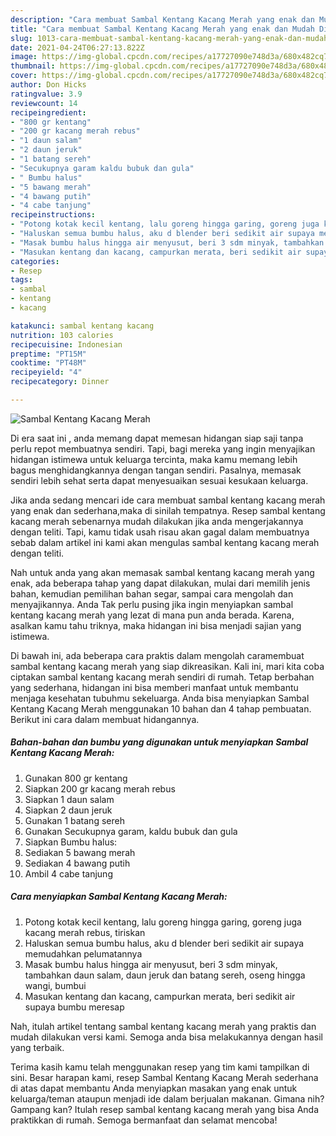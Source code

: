 ```yaml
---
description: "Cara membuat Sambal Kentang Kacang Merah yang enak dan Mudah Dibuat"
title: "Cara membuat Sambal Kentang Kacang Merah yang enak dan Mudah Dibuat"
slug: 1013-cara-membuat-sambal-kentang-kacang-merah-yang-enak-dan-mudah-dibuat
date: 2021-04-24T06:27:13.822Z
image: https://img-global.cpcdn.com/recipes/a17727090e748d3a/680x482cq70/sambal-kentang-kacang-merah-foto-resep-utama.jpg
thumbnail: https://img-global.cpcdn.com/recipes/a17727090e748d3a/680x482cq70/sambal-kentang-kacang-merah-foto-resep-utama.jpg
cover: https://img-global.cpcdn.com/recipes/a17727090e748d3a/680x482cq70/sambal-kentang-kacang-merah-foto-resep-utama.jpg
author: Don Hicks
ratingvalue: 3.9
reviewcount: 14
recipeingredient:
- "800 gr kentang"
- "200 gr kacang merah rebus"
- "1 daun salam"
- "2 daun jeruk"
- "1 batang sereh"
- "Secukupnya garam kaldu bubuk dan gula"
- " Bumbu halus"
- "5 bawang merah"
- "4 bawang putih"
- "4 cabe tanjung"
recipeinstructions:
- "Potong kotak kecil kentang, lalu goreng hingga garing, goreng juga kacang merah rebus, tiriskan"
- "Haluskan semua bumbu halus, aku d blender beri sedikit air supaya memudahkan pelumatannya"
- "Masak bumbu halus hingga air menyusut, beri 3 sdm minyak, tambahkan daun salam, daun jeruk dan batang sereh, oseng hingga wangi, bumbui"
- "Masukan kentang dan kacang, campurkan merata, beri sedikit air supaya bumbu meresap"
categories:
- Resep
tags:
- sambal
- kentang
- kacang

katakunci: sambal kentang kacang 
nutrition: 103 calories
recipecuisine: Indonesian
preptime: "PT15M"
cooktime: "PT48M"
recipeyield: "4"
recipecategory: Dinner

---
```



![Sambal Kentang Kacang Merah](https://img-global.cpcdn.com/recipes/a17727090e748d3a/680x482cq70/sambal-kentang-kacang-merah-foto-resep-utama.jpg)

Di era  saat ini , anda memang dapat memesan hidangan siap saji tanpa perlu repot membuatnya sendiri. Tapi, bagi mereka yang ingin menyajikan hidangan istimewa untuk keluarga tercinta, maka kamu memang lebih bagus menghidangkannya dengan tangan sendiri. Pasalnya, memasak sendiri lebih sehat serta dapat menyesuaikan sesuai kesukaan keluarga.

Jika anda sedang mencari ide cara membuat sambal kentang kacang merah yang enak dan sederhana,maka di sinilah tempatnya. Resep sambal kentang kacang merah  sebenarnya mudah dilakukan jika anda mengerjakannya dengan teliti. Tapi, kamu tidak usah risau akan gagal dalam membuatnya 
sebab dalam artikel ini kami akan mengulas sambal kentang kacang merah dengan teliti.  



Nah untuk anda yang akan memasak sambal kentang kacang merah yang enak, ada beberapa tahap yang dapat dilakukan, mulai dari memilih jenis bahan, kemudian pemilihan bahan segar, sampai cara mengolah dan menyajikannya. Anda Tak perlu pusing jika ingin menyiapkan sambal kentang kacang merah yang lezat di mana pun anda berada. Karena, asalkan kamu  tahu triknya, maka hidangan ini bisa menjadi sajian yang istimewa.

Di bawah ini, ada beberapa cara praktis  dalam mengolah caramembuat sambal kentang kacang merah yang siap dikreasikan. Kali ini, mari kita coba ciptakan sambal kentang kacang merah sendiri di rumah. Tetap berbahan yang sederhana, hidangan ini bisa memberi manfaat untuk membantu menjaga kesehatan tubuhmu sekeluarga. Anda bisa menyiapkan Sambal Kentang Kacang Merah menggunakan 10 bahan dan 4 tahap pembuatan. Berikut ini cara dalam membuat hidangannya.

<!--inarticleads1-->

##### Bahan-bahan dan bumbu yang digunakan untuk menyiapkan Sambal Kentang Kacang Merah:

1. Gunakan 800 gr kentang
1. Siapkan 200 gr kacang merah rebus
1. Siapkan 1 daun salam
1. Siapkan 2 daun jeruk
1. Gunakan 1 batang sereh
1. Gunakan Secukupnya garam, kaldu bubuk dan gula
1. Siapkan  Bumbu halus:
1. Sediakan 5 bawang merah
1. Sediakan 4 bawang putih
1. Ambil 4 cabe tanjung




<!--inarticleads2-->

##### Cara menyiapkan Sambal Kentang Kacang Merah:

1. Potong kotak kecil kentang, lalu goreng hingga garing, goreng juga kacang merah rebus, tiriskan
1. Haluskan semua bumbu halus, aku d blender beri sedikit air supaya memudahkan pelumatannya
1. Masak bumbu halus hingga air menyusut, beri 3 sdm minyak, tambahkan daun salam, daun jeruk dan batang sereh, oseng hingga wangi, bumbui
1. Masukan kentang dan kacang, campurkan merata, beri sedikit air supaya bumbu meresap




Nah, itulah artikel tentang  sambal kentang kacang merah  yang praktis dan mudah dilakukan versi kami. Semoga anda bisa melakukannya dengan hasil yang terbaik. 

Terima kasih kamu telah menggunakan resep yang tim kami tampilkan di sini. Besar harapan kami, resep  Sambal Kentang Kacang Merah sederhana di atas dapat membantu Anda menyiapkan masakan yang enak untuk keluarga/teman ataupun menjadi ide dalam berjualan makanan. Gimana nih? Gampang kan? Itulah resep sambal kentang kacang merah yang bisa Anda praktikkan di rumah. Semoga bermanfaat dan selamat mencoba!

